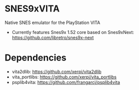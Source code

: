 # SNES9xVITA
Native SNES emulator for the PlayStation VITA

* Currently features Snes9x 1.52 core based on Snes9xNext: https://github.com/libretro/snes9x-next

# Dependencies
* vita2dlib: https://github.com/xerpi/vita2dlib
* vita_portlibs: https://github.com/xerpi/vita_portlibs
* psplib4vita: https://github.com/frangarcj/psplib4vita
